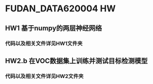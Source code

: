 # FUDAN_DATA620004 HW

## HW1 基于numpy的两层神经网络

### 代码以及相关文件详见HW1文件夹

## HW2.b 在VOC数据集上训练并测试目标检测模型

### 代码以及相关文件详见HW2文件夹
